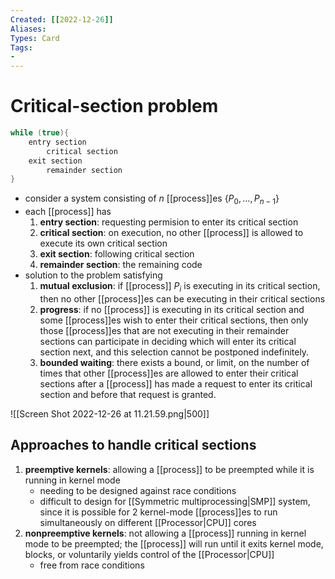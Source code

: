 ```yaml
---
Created: [[2022-12-26]]
Aliases: 
Types: Card
Tags: 
- 
---
```

# Critical-section problem
```C
while (true){
	entry section
		critical section
	exit section
		remainder section
}
```
- consider a system consisting of $n$ [[process]]es $\{P_0, \dots,P_{n-1}\}$
- each [[process]] has
  1. **entry section**: requesting permision to enter its critical section
  2. **critical section**: on execution, no other [[process]] is allowed to execute its own critical section
  3. **exit section**: following critical section
  4. **remainder section**: the remaining code
- solution to the problem satisfying
  1. **mutual exclusion**: if [[process]] $P_i$ is executing in its critical section, then no other [[process]]es can be executing in their critical sections
  2. **progress**: if no [[process]] is executing in its critical section and some [[process]]es wish to enter their critical sections, then only those [[process]]es that are not executing in their remainder sections can participate in deciding which will enter its critical section next, and this selection cannot be postponed indefinitely. 
  3. **bounded waiting**: there exists a bound, or limit, on the number of times that other [[process]]es are allowed to enter their critical sections after a [[process]] has made a request to enter its critical section and before that request is granted. 

![[Screen Shot 2022-12-26 at 11.21.59.png|500]]
## Approaches to handle critical sections
1. **preemptive kernels**: allowing a [[process]] to be preempted while it is running in kernel mode
   - needing to be designed against race conditions
   - difficult to design for [[Symmetric multiprocessing|SMP]] system, since it is possible for 2 kernel-mode [[process]]es to run simultaneously on different [[Processor|CPU]] cores
2. **nonpreemptive kernels**: not allowing a [[process]] running in kernel mode to be preempted; the [[process]] will run until it exits kernel mode, blocks, or voluntarily yields control of the [[Processor|CPU]]
   - free from race conditions
